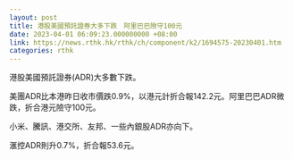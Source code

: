 ```yaml
---
layout: post
title: 港股美國預託證券大多下跌　阿里巴巴險守100元
date: 2023-04-01 06:09:23.000000000 +08:00
link: https://news.rthk.hk/rthk/ch/component/k2/1694575-20230401.htm
categories: rthk
---
```


港股美國預託證券(ADR)大多數下跌。

美團ADR比本港昨日收市價跌0.9%，以港元計折合報142.2元。阿里巴巴ADR微跌，折合港元險守100元。

小米、騰訊、港交所、友邦、一些內銀股ADR亦向下。

滙控ADR則升0.7%，折合報53.6元。

